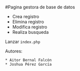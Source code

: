 #Pagina gestora de base de datos

* Crea registro
* Elimina registro
* Modifica registro
* Realiza busqueda

Lanzar ```index.php```

Autores:

    * Aitor Bernal Falcón
    * Joshua Pérez García